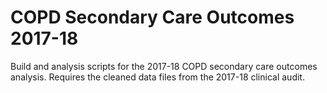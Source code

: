 # COPD Secondary Care Outcomes 2017-18
Build and analysis scripts for the 2017-18 COPD secondary care outcomes analysis. Requires the cleaned data files from the 2017-18 clinical audit.
